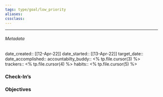 ```yaml
---
tags: type/goal/low_priority  
aliases:
cssclass: 
---
```

---

###### Metadata 
date_created:: [[12-Apr-22]]
date_started:: [[13-Apr-22]]
target_date:: 
date_accomplished::
accountabilty_buddy:: <% tp.file.cursor(3) %>
trackers:: <% tp.file.cursor(4) %>
habits:: <% tp.file.cursor(5) %>

### Check-In’s
### Objectives






